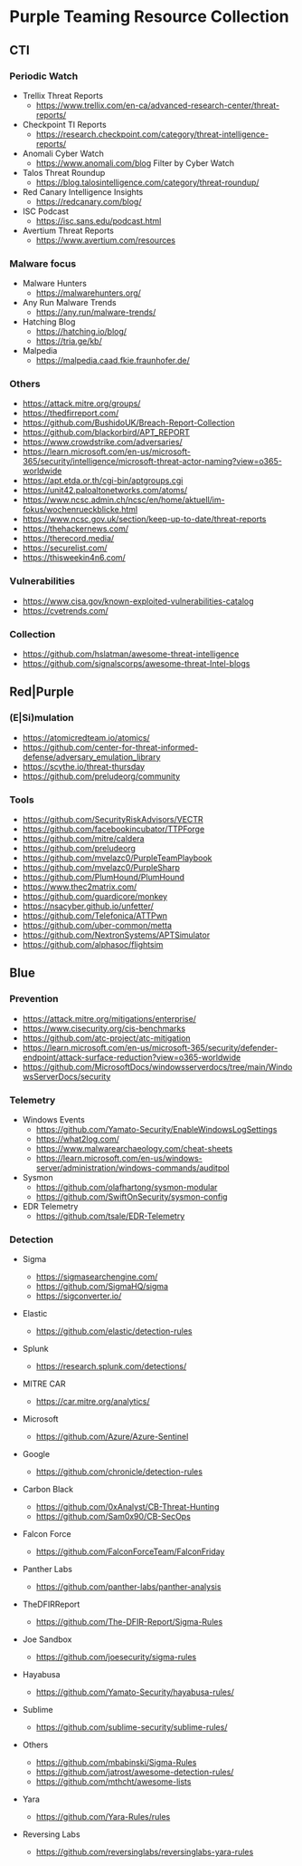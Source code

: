 # Purple Teaming Resource Collection

## CTI
### Periodic Watch
- Trellix Threat Reports
  - https://www.trellix.com/en-ca/advanced-research-center/threat-reports/
- Checkpoint TI Reports
  - https://research.checkpoint.com/category/threat-intelligence-reports/
- Anomali Cyber Watch
  - https://www.anomali.com/blog Filter by Cyber Watch
- Talos Threat Roundup
  - https://blog.talosintelligence.com/category/threat-roundup/
- Red Canary Intelligence Insights
  - https://redcanary.com/blog/
- ISC Podcast
  - https://isc.sans.edu/podcast.html
- Avertium Threat Reports
  - https://www.avertium.com/resources

### Malware focus
- Malware Hunters
  - https://malwarehunters.org/
- Any Run Malware Trends
  - https://any.run/malware-trends/
- Hatching Blog
  - https://hatching.io/blog/
  - https://tria.ge/kb/
- Malpedia
  - https://malpedia.caad.fkie.fraunhofer.de/


### Others
- https://attack.mitre.org/groups/
- https://thedfirreport.com/
- https://github.com/BushidoUK/Breach-Report-Collection
- https://github.com/blackorbird/APT_REPORT
- https://www.crowdstrike.com/adversaries/
- https://learn.microsoft.com/en-us/microsoft-365/security/intelligence/microsoft-threat-actor-naming?view=o365-worldwide
- https://apt.etda.or.th/cgi-bin/aptgroups.cgi
- https://unit42.paloaltonetworks.com/atoms/
- https://www.ncsc.admin.ch/ncsc/en/home/aktuell/im-fokus/wochenrueckblicke.html
- https://www.ncsc.gov.uk/section/keep-up-to-date/threat-reports
- https://thehackernews.com/
- https://therecord.media/
- https://securelist.com/
- https://thisweekin4n6.com/

### Vulnerabilities
- https://www.cisa.gov/known-exploited-vulnerabilities-catalog
- https://cvetrends.com/


### Collection
- https://github.com/hslatman/awesome-threat-intelligence
- https://github.com/signalscorps/awesome-threat-Intel-blogs


## Red|Purple
### (E|Si)mulation
- https://atomicredteam.io/atomics/
- https://github.com/center-for-threat-informed-defense/adversary_emulation_library
- https://scythe.io/threat-thursday
- https://github.com/preludeorg/community

### Tools
- https://github.com/SecurityRiskAdvisors/VECTR
- https://github.com/facebookincubator/TTPForge
- https://github.com/mitre/caldera
- https://github.com/preludeorg
- https://github.com/mvelazc0/PurpleTeamPlaybook
- https://github.com/mvelazc0/PurpleSharp
- https://github.com/PlumHound/PlumHound
- https://www.thec2matrix.com/
- https://github.com/guardicore/monkey
- https://nsacyber.github.io/unfetter/
- https://github.com/Telefonica/ATTPwn
- https://github.com/uber-common/metta
- https://github.com/NextronSystems/APTSimulator
- https://github.com/alphasoc/flightsim


## Blue 

### Prevention
- https://attack.mitre.org/mitigations/enterprise/
- https://www.cisecurity.org/cis-benchmarks
- https://github.com/atc-project/atc-mitigation
- https://learn.microsoft.com/en-us/microsoft-365/security/defender-endpoint/attack-surface-reduction?view=o365-worldwide
- https://github.com/MicrosoftDocs/windowsserverdocs/tree/main/WindowsServerDocs/security


### Telemetry
- Windows Events
  - https://github.com/Yamato-Security/EnableWindowsLogSettings
  - https://what2log.com/
  - https://www.malwarearchaeology.com/cheat-sheets
  - https://learn.microsoft.com/en-us/windows-server/administration/windows-commands/auditpol
- Sysmon
  - https://github.com/olafhartong/sysmon-modular
  - https://github.com/SwiftOnSecurity/sysmon-config
- EDR Telemetry
  - https://github.com/tsale/EDR-Telemetry


### Detection
- Sigma
  - https://sigmasearchengine.com/
  - https://github.com/SigmaHQ/sigma
  - https://sigconverter.io/
- Elastic
  - https://github.com/elastic/detection-rules
- Splunk
  - https://research.splunk.com/detections/
- MITRE CAR
  - https://car.mitre.org/analytics/
- Microsoft
  - https://github.com/Azure/Azure-Sentinel
- Google
  - https://github.com/chronicle/detection-rules
- Carbon Black
  - https://github.com/0xAnalyst/CB-Threat-Hunting
  - https://github.com/Sam0x90/CB-SecOps
- Falcon Force
  - https://github.com/FalconForceTeam/FalconFriday
- Panther Labs
  - https://github.com/panther-labs/panther-analysis
- TheDFIRReport
  - https://github.com/The-DFIR-Report/Sigma-Rules
- Joe Sandbox
  - https://github.com/joesecurity/sigma-rules
- Hayabusa
  - https://github.com/Yamato-Security/hayabusa-rules/
- Sublime
  - https://github.com/sublime-security/sublime-rules/
- Others
  - https://github.com/mbabinski/Sigma-Rules
  - https://github.com/jatrost/awesome-detection-rules/
  - https://github.com/mthcht/awesome-lists


- Yara
  - https://github.com/Yara-Rules/rules
- Reversing Labs
  - https://github.com/reversinglabs/reversinglabs-yara-rules
